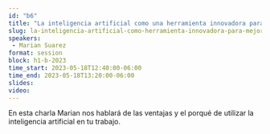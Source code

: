 ```yaml
---
id: "b6"
title: "La inteligencia artificial como una herramienta innovadora para mejorar tu trabajo, por Mobiik"
slug: la-inteligencia-artificial-como-herramienta-innovadora-para-mejorar-tu-trabajo
speakers:
 - Marian Suarez
format: session
block: h1-b-2023
time_start: 2023-05-18T12:40:00-06:00
time_end: 2023-05-18T13:20:00-06:00
slides: 
video: 
---
```


En esta charla Marian nos hablará de las ventajas y el porqué de utilizar la inteligencia artificial en tu trabajo. 

